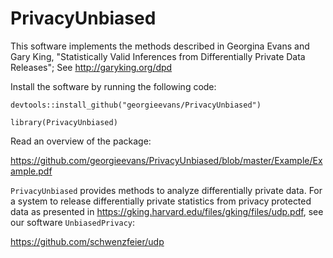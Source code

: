# PrivacyUnbiased

This software implements the methods described in Georgina Evans and Gary King, 
"Statistically Valid Inferences from Differentially Private Data Releases"; See 
http://garyking.org/dpd

Install the software by running the following code: 

`devtools::install_github("georgieevans/PrivacyUnbiased")`

`library(PrivacyUnbiased)`

Read an overview of the package: 

<https://github.com/georgieevans/PrivacyUnbiased/blob/master/Example/Example.pdf> 

`PrivacyUnbiased` provides methods to analyze differentially private data. For a system to release differentially private statistics from privacy protected data as presented in https://gking.harvard.edu/files/gking/files/udp.pdf, see our software `UnbiasedPrivacy`: 

https://github.com/schwenzfeier/udp

